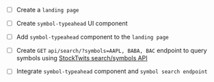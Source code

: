 - [ ] Create a `landing page`

- [ ] Create `symbol-typeahead` UI component

- [ ] Add `symbol-typeahead` component to the `landing page`

- [ ] Create `GET` `api/search/?symbols=AAPL, BABA, BAC` endpoint to query symbols using [StockTwits search/symbols API](https://api.stocktwits.com/developers/docs/api#search-symbols-docs)

- [ ] Integrate `symbol-typeahead` component and `symbol search endpoint`

